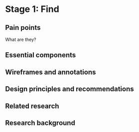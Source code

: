 # Stage 1: Find


## Pain points

What are they?

## Essential components

## Wireframes and annotations

## Design principles and recommendations

## Related research

## Research background
